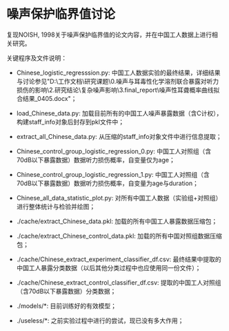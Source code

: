 # 噪声保护临界值讨论

复现NOISH, 1998关于噪声保护临界值的论文内容，并在中国工人数据上进行相关研究。

关键程序及文件说明：

* Chinese_logistic_regresssion.py: 中国工人数据实验的最终结果，详细结果与讨论参见"D:\工作文档\研究课题\0.噪声与耳毒性化学溶剂联合暴露对听力损伤的影响\2.研究结论\复杂噪声影响\3.final_report\噪声性耳聋概率曲线拟合结果_0405.docx"；
* load_Chinese_data.py: 加载目前所有的中国工人噪声暴露数据（含C计权），构建staff_info对象后封存到pkl文件中；
* extract_all_Chinese_data.py: 从压缩的staff_info对象文件中进行信息提取；
* Chinese_control_group_logistic_regression_0.py: 中国工人对照组（含70dB以下暴露数据）数据听力损伤概率，自变量仅为age；
* Chinese_control_group_logistic_regression_1.py: 中国工人对照组（含70dB以下暴露数据）数据听力损伤概率，自变量为age与duration；
* Chinese_all_data_statistic_plot.py: 对所有中国工人数据（实验组+对照组）进行整体统计与检验并绘图；

* ./cache/extract_Chinese_data.pkl: 加载的所有中国工人暴露数据压缩包；
* ./cache/extract_Chinese_control_data.pkl: 加载的所有中国对照组数据压缩包；
* ./cache/Chinese_extract_experiment_classifier_df.csv: 最终结果中提取的中国工人暴露分类数据（以后其他分类过程中也应使用同一份文件）；
* ./cache/Chinese_extract_control_classifier_df.csv: 提取的中国工人对照组（含70dB以下暴露数据）分类数据；
* ./models/*: 目前训练好的有效模型；
* ./useless/*: 之前实验过程中进行的尝试，现已没有多大作用；
